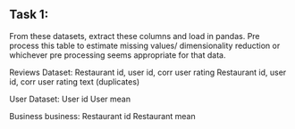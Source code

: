 ## Task 1:
From these datasets, extract these columns and load in pandas.
Pre process this table to estimate missing values/ dimensionality reduction or whichever pre processing seems appropriate for that data.



Reviews Dataset:
Restaurant id,  user id, corr user rating 
Restaurant id,  user id, corr user rating text
(duplicates)	

User Dataset:
User id User mean

Business business:
Restaurant id Restaurant mean


